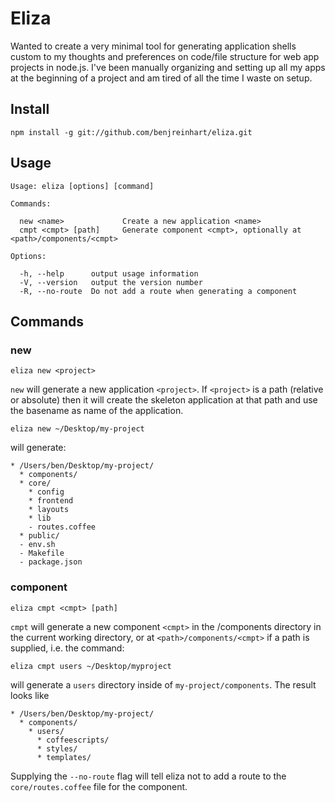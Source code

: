 # Eliza

Wanted to create a very minimal tool for generating application shells custom to my thoughts and preferences on code/file structure for web app projects in node.js. I've been manually organizing and setting up all my apps at the beginning of a project and am tired of all the time I waste on setup.

## Install

`npm install -g git://github.com/benjreinhart/eliza.git`

## Usage

```
Usage: eliza [options] [command]

Commands:

  new <name>             Create a new application <name>
  cmpt <cmpt> [path]     Generate component <cmpt>, optionally at <path>/components/<cmpt>

Options:

  -h, --help      output usage information
  -V, --version   output the version number
  -R, --no-route  Do not add a route when generating a component
```

## Commands

### new

`eliza new <project>`

`new` will generate a new application `<project>`. If `<project>` is a path (relative or absolute) then it will create the skeleton application at that path and use the basename as name of the application.

`eliza new ~/Desktop/my-project`

will generate:

```
* /Users/ben/Desktop/my-project/
  * components/
  * core/
    * config
    * frontend
    * layouts
    * lib
    - routes.coffee
  * public/
  - env.sh
  - Makefile
  - package.json
```

### component

`eliza cmpt <cmpt> [path]`

`cmpt` will generate a new component `<cmpt>` in the /components directory in the current working directory, or at `<path>/components/<cmpt>` if a path is supplied, i.e. the command:

`eliza cmpt users ~/Desktop/myproject`

will generate a `users` directory inside of `my-project/components`. The result looks like

```
* /Users/ben/Desktop/my-project/
  * components/
    * users/
      * coffeescripts/
      * styles/
      * templates/
```

Supplying the `--no-route` flag will tell eliza not to add a route to the `core/routes.coffee` file for the component.
